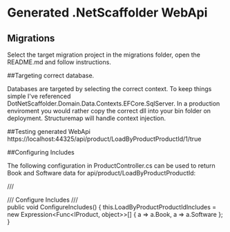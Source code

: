 # Generated .NetScaffolder WebApi

## Migrations 

Select the target migration project in the migrations folder, open the README.md and follow instructions.

##Targeting correct database. 

Databases are targeted by selecting the correct context. To keep things simple I've referenced DotNetScaffolder.Domain.Data.Contexts.EFCore.SqlServer. In a production enviroment you would rather copy the correct dll into your bin folder on deployment. Structuremap will handle context injection.

##Testing generated WebApi
https://localhost:44325/api/product/LoadByProductProductId/1/true

##Configuring Includes

The following configuration in ProductController.cs can be used to return Book and Software data for api/product/LoadByProductProductId:

/// <summary>
/// Configure Includes
/// </summary>
public void ConfigureIncludes()
{
	this.LoadByProductProductIdIncludes = new Expression<Func<IProduct, object>>[]
		{
			a => a.Book,
            a => a.Software
        };
}